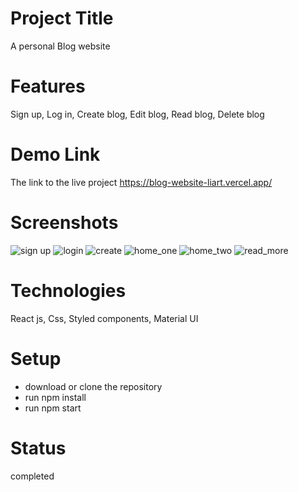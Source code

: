 # Project Title

A personal Blog website

# Features

Sign up, 
Log in,
Create blog,
Edit blog,
Read blog,
Delete blog

# Demo Link

The link to the live project [https://blog-website-liart.vercel.app/
](https://blog-website-six-zeta.vercel.app/)
# Screenshots

![sign up](https://user-images.githubusercontent.com/63726675/205632176-535e2a7f-74b9-4e81-be95-e5c35df1ddb6.png)
![login](https://user-images.githubusercontent.com/63726675/205632193-9ef72b88-8231-43d5-8192-df2691cb579c.png)
![create](https://user-images.githubusercontent.com/63726675/205632212-0111e601-e09c-43f6-81cc-89b876311d52.png)
![home_one](https://user-images.githubusercontent.com/63726675/205632226-c15fa7d0-d06b-48a1-b4d5-54fb83b1040a.png)
![home_two](https://user-images.githubusercontent.com/63726675/205632241-54ba0cc9-e9fb-4c9e-b073-2b8b430382c3.png)
![read_more](https://user-images.githubusercontent.com/63726675/205632275-6aa09202-a712-400d-9e73-5746a99a0f80.png)

# Technologies

React js,
Css,
Styled components,
Material UI

# Setup

* download or clone the repository
* run npm install
* run npm start

# Status

completed
